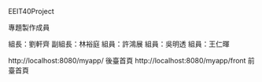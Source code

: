 EEIT40Project

專題製作成員

組長：劉軒齊
副組長：林裕庭
組員：許鴻展
組員：吳明透
組員：王仁暉


http://localhost:8080/myapp/ 後臺首頁
http://localhost:8080/myapp/front 前臺首頁
